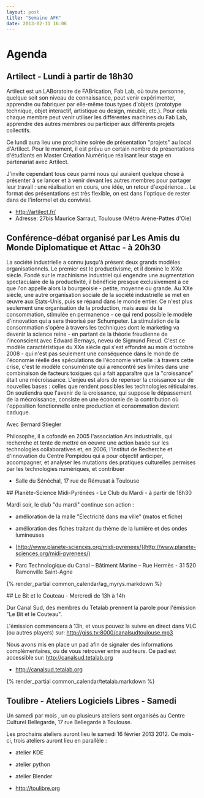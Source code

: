 ```yaml
---
layout: post
title: "Semaine AFK"
date: 2013-02-11 16:06
---
```


# Agenda

## Artilect - Lundi à partir de 18h30

Artilect est un LABoratoire de FABrication, Fab Lab, où toute personne, quelque soit son niveau de connaissance, peut venir expérimenter, apprendre ou fabriquer par elle-même tous types d'objets (prototype technique, objet interactif, artistique ou design, meuble, etc.). Pour cela chaque membre peut venir utiliser les différentes machines du Fab Lab, apprendre des autres membres ou participer aux différents projets collectifs.

Ce lundi aura lieu une prochaine soirée de présentation "projets" au local d'Artilect.
Pour le moment, il est prévu un certain nombre de présentations d'étudiants en Master Création Numérique réalisant leur stage en partenariat avec Artilect.

J'invite cependant tous ceux parmi nous qui auraient quelque chose à présenter à se lancer et à venir devant les autres membres pour partager leur travail : une réalisation en cours, une idée, un retour d'expérience... 
Le format des présentations est très flexible, on est dans l'optique de rester dans de l'informel et du convivial.

* http://artilect.fr/
* Adresse: 27bis Maurice Sarraut, Toulouse (Métro Arène-Pattes d'Oie)

## Conférence-débat organisé par Les Amis du Monde Diplomatique et Attac - à 20h30

La société industrielle a connu jusqu'à présent deux grands
modèles organisationnels.
Le premier est le productivisme, et il domine le XIXe siècle.
Fondé sur le machinisme industriel qui engendre une
augmentation spectaculaire de la productivité, il bénéficie
presque exclusivement à ce que l'on appelle alors
la bourgeoisie - petite, moyenne ou grande.
Au XXe siècle, une autre organisation sociale de la société
industrielle se met en œuvre aux États-Unis, puis se répand
dans le monde entier. Ce n'est plus seulement une
organisation de la production, mais aussi de la
consommation, stimulée en permanence - ce qui rend
possible le modèle d'innovation qui a sera théorisé par
Schumpeter. La stimulation de la consommation s'opère
à travers les techniques dont le marketing va devenir la
science reine - en partant de la théorie freudienne de
l'inconscient avec Edward Bernays, neveu de Sigmund Freud.
C'est ce modèle caractéristique du XXe siècle qui s'est
effondré au mois d'octobre 2008 - qui n'est pas seulement
une conséquence dans le monde de l'économie réelle des
spéculations de l'économie virtuelle : à travers cette crise,
c'est le modèle consumériste qui a rencontré ses limites dans
une combinaison de facteurs toxiques qui a fait apparaître
que la "croissance" était une mécroissance.
L'enjeu est alors de repenser la croissance sur de nouvelles
bases : celles que rendent possibles les technologies
réticulaires. On soutiendra que l'avenir de la croissance, qui
suppose le dépassement de la mécroissance, consiste en
une économie de la contribution où l'opposition fonctionnelle
entre production et consommation devient caduque.

Avec Bernard Stiegler

Philosophe, il a cofondé
en 2005 l'association
Ars industrialis, qui recherche
et tente de mettre en oeuvre
une action basée sur les
technologies collaboratives
et, en 2006, l'Institut de
Recherche et d'innovation
du Centre Pompidou qui a pour
objectif anticiper, accompagner,
et analyser les mutations des
pratiques culturelles permises
par les technologies
numériques, et contribuer


* Salle du Sénéchal, 17 rue de Rémusat à Toulouse

## Planète-Science Midi-Pyrénées - Le Club du Mardi - à partir de 18h30

Mardi soir, le club "du mardi" continue son action :

* amélioration de la malle "Électricité dans ma ville" (matos et fiche)
* amélioration des fiches traitant du thème de la lumière et des ondes lumineuses

* [http://www.planete-sciences.org/midi-pyrenees/](http://www.planete-sciences.org/midi-pyrenees/)
* Parc Technologique du Canal – Bâtiment Marine – Rue Hermès - 31 520 Ramonville Saint-Agne

{% render_partial common_calendar/ag_myrys.markdown %}

## Le Bit et le Couteau - Mercredi de 13h à 14h

Dur Canal Sud, des membres du Tetalab prennent la parole pour
l'émission "Le Bit et le Couteau".

L'émission commencera à 13h, et vous pouvez la suivre en direct dans
VLC (ou autres players) sur: http://giss.tv:8000/canalsudtoulouse.mp3

Nous avons mis en place un pad afin de signaler des informations
complémentaires, ou de vous retrouver entre auditeurs. Ce pad est
accessible sur: http://canalsud.tetalab.org

* http://canalsud.tetalab.org

{% render_partial common_calendar/tetalab.markdown %}

## Toulibre - Ateliers Logiciels Libres - Samedi

Un samedi par mois , un ou plusieurs ateliers sont organisés au Centre Culturel Bellegarde, 17 rue Bellegarde à Toulouse.

Les prochains ateliers auront lieu le samedi 16 février 2013 2012. Ce mois-ci, trois ateliers auront lieu en parallèle :

* atelier KDE
* atelier python
* atelier Blender

* http://toulibre.org
